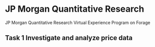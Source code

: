 # JP Morgan Quantitative Research
JP Morgan Quantitative Research Virtual Experience Program on Forage
## Task 1 Investigate and analyze price data
